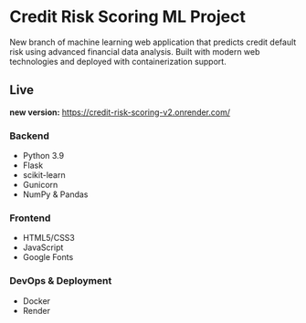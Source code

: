 # Credit Risk Scoring ML Project

New branch of machine learning web application that predicts credit default risk using advanced financial data analysis. Built with modern web technologies and deployed with containerization support.

## Live 

**new version:** https://credit-risk-scoring-v2.onrender.com/


### Backend
- Python 3.9 
- Flask 
- scikit-learn
- Gunicorn
- NumPy & Pandas 

### Frontend
- HTML5/CSS3 
- JavaScript 
- Google Fonts

### DevOps & Deployment
- Docker 
- Render
